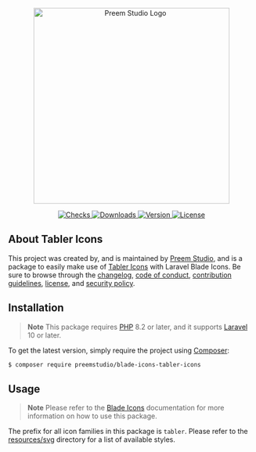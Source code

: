 <p align="center">
    <a href="https://preem.studio" target="_blank">
        <img src="https://raw.githubusercontent.com/PreemStudio/assets/main/logo-text.svg" width="400" alt="Preem Studio Logo" />
    </a>
</p>

<p align="center">
    <a href="https://github.com/PreemStudio/blade-icons-tabler-icons/actions">
        <img src="https://badge.sh/github/check-runs/PreemStudio/blade-icons-tabler-icons" alt="Checks" />
    </a>
    <a href="https://packagist.org/packages/preemstudio/blade-icons-tabler-icons">
        <img src="https://badge.sh/packagist/downloads/PreemStudio/blade-icons-tabler-icons" alt="Downloads" />
    </a>
    <a href="https://packagist.org/packages/preemstudio/blade-icons-tabler-icons">
        <img src="https://badge.sh/packagist/version/PreemStudio/blade-icons-tabler-icons" alt="Version" />
    </a>
    <a href="https://packagist.org/packages/preemstudio/blade-icons-tabler-icons">
        <img src="https://badge.sh/packagist/license/PreemStudio/blade-icons-tabler-icons" alt="License" />
    </a>
</p>

## About Tabler Icons

This project was created by, and is maintained by [Preem Studio](https://github.com/PreemStudio), and is a package to easily make use of [Tabler Icons](https://github.com/tabler/tabler-icons) with Laravel Blade Icons. Be sure to browse through the [changelog](CHANGELOG.md), [code of conduct](.github/CODE_OF_CONDUCT.md), [contribution guidelines](.github/CONTRIBUTING.md), [license](LICENSE), and [security policy](.github/SECURITY.md).

## Installation

> **Note**
> This package requires [PHP](https://www.php.net/) 8.2 or later, and it supports [Laravel](https://laravel.com/) 10 or later.

To get the latest version, simply require the project using [Composer](https://getcomposer.org/):

```bash
$ composer require preemstudio/blade-icons-tabler-icons
```

## Usage

> **Note**
> Please refer to the [Blade Icons](https://github.com/PreemStudio/blade-icons) documentation for more information on how to use this package.

The prefix for all icon families in this package is `tabler`. Please refer to the [resources/svg](/resources/svg) directory for a list of available styles.
